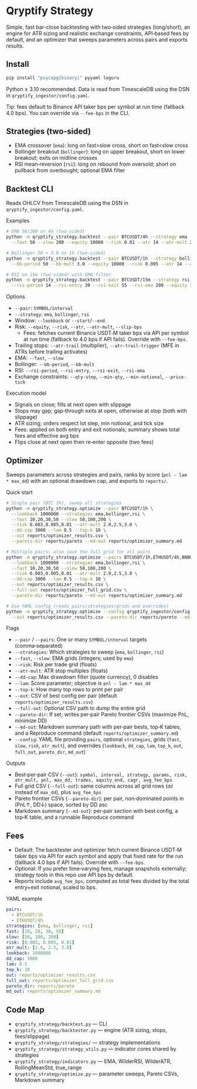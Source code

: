# Qryptify Strategy

Simple, fast bar-close backtesting with two‑sided strategies (long/short), an engine for ATR sizing and realistic exchange constraints, API‑based fees by default, and an optimizer that sweeps parameters across pairs and exports results.

## Install

```bash
pip install "psycopg[binary]" pyyaml loguru
```

Python ≥ 3.10 recommended. Data is read from TimescaleDB using the DSN in `qryptify_ingestor/config.yaml`.

Tip: fees default to Binance API taker bps per symbol at run time (fallback 4.0 bps). You can override via `--fee-bps` in the CLI.

## Strategies (two‑sided)

- EMA crossover (`ema`): long on fast>slow cross, short on fast<slow cross
- Bollinger breakout (`bollinger`): long on upper breakout, short on lower breakout; exits on midline crosses
- RSI mean‑reversion (`rsi`): long on rebound from oversold; short on pullback from overbought; optional EMA filter

## Backtest CLI

Reads OHLCV from TimescaleDB using the DSN in `qryptify_ingestor/config.yaml`.

Examples

```bash
# EMA 50/200 on 4h (two‑sided)
python -m qryptify_strategy.backtest --pair BTCUSDT/4h --strategy ema --lookback 1000000 \
  --fast 50 --slow 200 --equity 10000 --risk 0.01 --atr 14 --atr-mult 2.0

# Bollinger 50 × 3.0 on 1h (two‑sided)
python -m qryptify_strategy.backtest --pair BTCUSDT/1h --strategy bollinger --lookback 1000000 \
  --bb-period 50 --bb-mult 3.0 --equity 10000 --risk 0.005 --atr 14 --atr-mult 2.0 --slip-bps 1

# RSI on 15m (two‑sided) with EMA filter
python -m qryptify_strategy.backtest --pair BTCUSDT/15m --strategy rsi --lookback 100000 \
  --rsi-period 14 --rsi-entry 30 --rsi-exit 55 --rsi-ema 200 --equity 10000 --risk 0.005 --atr 14 --atr-mult 3.0 --slip-bps 1
```

Options

- `--pair`: `SYMBOL/interval`
- `--strategy`: `ema`, `bollinger`, `rsi`
- Window: `--lookback` or `--start`/`--end`
- Risk: `--equity`, `--risk`, `--atr`, `--atr-mult`, `--slip-bps`
  - Fees: fetches current Binance USDT‑M taker bps via API per symbol at run time (fallback to 4.0 bps if API fails). Override with `--fee-bps`.
- Trailing stops: `--atr-trail` (multiplier), `--atr-trail-trigger` (MFE in ATRs before trailing activates)
- EMA: `--fast`, `--slow`
- Bollinger: `--bb-period`, `--bb-mult`
- RSI: `--rsi-period`, `--rsi-entry`, `--rsi-exit`, `--rsi-ema`
- Exchange constraints: `--qty-step`, `--min-qty`, `--min-notional`, `--price-tick`

Execution model

- Signals on close; fills at next open with slippage
- Stops may gap; gap‑through exits at open, otherwise at stop (both with slippage)
- ATR sizing; orders respect lot step, min notional, and tick size
- Fees: applied on both entry and exit notionals; summary shows total fees and effective avg bps
- Flips close at next open then re‑enter opposite (two fees)

## Optimizer

Sweeps parameters across strategies and pairs, ranks by score (`pnl - lam * max_dd`) with an optional drawdown cap, and exports to `reports/`.

Quick start

```bash
# Single pair (BTC 1h), sweep all strategies
python -m qryptify_strategy.optimize --pair BTCUSDT/1h \
  --lookback 1000000 --strategies ema,bollinger,rsi \
  --fast 10,20,30,50 --slow 50,100,200 \
  --risk 0.003,0.005,0.01 --atr-mult 2.0,2.5,3.0 \
  --dd-cap 3000 --lam 0.5 --top-k 10 \
  --out reports/optimizer_results.csv \
  --pareto-dir reports/pareto --md-out reports/optimizer_summary.md

# Multiple pairs; also save the full grid for all pairs
python -m qryptify_strategy.optimize --pairs BTCUSDT/1h,ETHUSDT/4h,BNBUSDT/4h \
  --lookback 1000000 --strategies ema,bollinger,rsi \
  --fast 10,20,30,50 --slow 50,100,200 \
  --risk 0.003,0.005,0.01 --atr-mult 2.0,2.5,3.0 \
  --dd-cap 3000 --lam 0.5 --top-k 10 \
  --out reports/optimizer_results.csv \
  --full-out reports/optimizer_full_grid.csv \
  --pareto-dir reports/pareto --md-out reports/optimizer_summary.md

# Use YAML config (reads pairs/strategies/grids and overrides)
python -m qryptify_strategy.optimize --config qryptify_ingestor/config.yaml \
  --out reports/optimizer_results.csv --pareto-dir reports/pareto --md-out reports/optimizer_summary.md
```

Flags

- `--pair` / `--pairs`: One or many `SYMBOL/interval` targets (comma‑separated)
- `--strategies`: Which strategies to sweep (`ema`, `bollinger`, `rsi`)
- `--fast`, `--slow`: EMA grids (integers; used by `ema`)
- `--risk`: Risk per trade grid (floats)
- `--atr-mult`: ATR stop multiples (floats)
- `--dd-cap`: Max drawdown filter (quote currency), 0 disables
- `--lam`: Score parameter; objective is `pnl - lam * max_dd`
- `--top-k`: How many top rows to print per pair
- `--out`: CSV of best config per pair (default `reports/optimizer_results.csv`)
- `--full-out`: Optional CSV path to dump the entire grid
- `--pareto-dir`: If set, writes per‑pair Pareto frontier CSVs (maximize PnL, minimize DD)
- `--md-out`: Markdown summary path with per‑pair bests, top‑K tables, and a Reproduce command (default `reports/optimizer_summary.md`)
- `--config`: YAML file providing `pairs`, optional `strategies`, grids (`fast`, `slow`, `risk`, `atr_mult`), and overrides (`lookback`, `dd_cap`, `lam`, `top_k`, `out`, `full_out`, `pareto_dir`, `md_out`)

Outputs

- Best‑per‑pair CSV (`--out`): `symbol, interval, strategy, params, risk, atr_mult, pnl, max_dd, trades, equity_end, cagr, avg_fee_bps`
- Full grid CSV (`--full-out`): same columns across all grid rows (`dd` instead of `max_dd`), plus `avg_fee_bps`
- Pareto frontier CSVs (`--pareto-dir`): per pair, non‑dominated points in (PnL↑, DD↓) space, sorted by DD asc
- Markdown summary (`--md-out`): per‑pair section with best config, a top‑K table, and a runnable Reproduce command

## Fees

- Default: The backtester and optimizer fetch current Binance USDT‑M taker bps via API for each symbol and apply that fixed rate for the run (fallback 4.0 bps if API fails). Override with `--fee-bps`.
- Optional: If you prefer time‑varying fees, manage snapshots externally; strategy tools in this repo use API bps by default.
- Reports include `avg_fee_bps`, computed as total fees divided by the total entry+exit notional, scaled to bps.

YAML example

```yaml
pairs:
  - BTCUSDT/1h
  - ETHUSDT/4h
strategies: [ema, bollinger, rsi]
fast: [10, 20, 30, 50]
slow: [50, 100, 200]
risk: [0.003, 0.005, 0.01]
atr_mult: [2.0, 2.5, 3.0]
lookback: 1000000
dd_cap: 3000
lam: 0.5
top_k: 10
out: reports/optimizer_results.csv
full_out: reports/optimizer_full_grid.csv
pareto_dir: reports/pareto
md_out: reports/optimizer_summary.md
```

## Code Map

- `qryptify_strategy/backtest.py` — CLI
- `qryptify_strategy/backtester.py` — engine (ATR sizing, stops, fees/slippage)
- `qryptify_strategy/strategies/` — strategy implementations
- `qryptify_strategy/strategy_utils.py` — indicator cores shared by strategies
- `qryptify_strategy/indicators.py` — EMA, WilderRSI, WilderATR, RollingMeanStd, true_range
- `qryptify_strategy/optimize.py` — parameter sweeps, Pareto CSVs, Markdown summary
